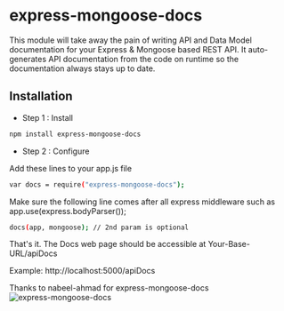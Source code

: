 express-mongoose-docs
=====================

This module will take away the pain of writing API and Data Model documentation for your Express & Mongoose based REST API.
It auto-generates API documentation from the code on runtime so the documentation always stays up to date.


Installation
--------------

* Step 1 : Install

```sh
npm install express-mongoose-docs
```

* Step 2 : Configure

Add these lines to your app.js file

```sh
var docs = require("express-mongoose-docs");
```

Make sure the following line comes after all express middleware such as app.use(express.bodyParser());

```sh
docs(app, mongoose); // 2nd param is optional
```

That's it. The Docs web page should be accessible at Your-Base-URL/apiDocs

Example: http://localhost:5000/apiDocs

Thanks to nabeel-ahmad for express-mongoose-docs ![express-mongoose-docs](https://raw.github.com/nabeel-ahmad/express-mongoose-docs "express-mongoose-docs")

